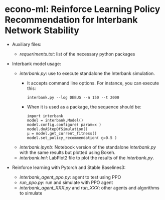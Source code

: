 # econo-ml: Reinforce Learning Policy Recommendation for Interbank Network Stability

- Auxiliary files:
  - *requeriments.txt*: list of the necessary python packages


- Interbank model usage:
  - *interbank.py*: use to execute standalone the Interbank simulation.
    - It accepts command line options. For instance, you can execute this:
    
          interbank.py --log DEBUG --n 150 --t 2000
    - When it is used as a package, the sequence should be:

          import interbank
          model = interbank.Model()
          model.config.configure( param=x )
          model.doAStepOfSimulation()
          μ = model.get_current_fitness()
          model.set_policy_recommendation( ŋ=0.5 )


  - *interbank.ipynb*: Notebook version of the standalone *interbank.py* with the same results but plotted using Bokeh.
  - *interbank.lml*: LabPlot2 file to plot the results of the *interbank.py*.


- Reinforce learning with Pytorch and Stable Baselines3:
  - *interbank_agent_ppo.py*: agent to test using PPO
  - *run_ppo.py*: run and simulate with PPO agent
  - *interbank_agent_XXX.py* and *run_XXX*: other agents and algorithms to simulate

